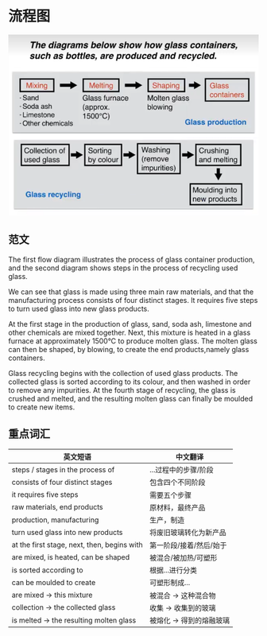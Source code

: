 # 流程图

![流程图](./index.png)

## 范文

The first flow diagram illustrates the process of glass container production, and the second diagram shows steps in the process of recycling used glass.

We can see that glass is made using three main raw materials, and that the manufacturing process consists of four distinct stages. lt requires five steps to turn used glass into new glass products.

At the first stage in the production of glass, sand, soda ash, limestone and other chemicals are mixed together. Next, this mixture is heated in a glass furnace at approximately 1500°C to produce molten glass. The molten glass can then be shaped, by blowing, to create the end products,namely glass containers.

Glass recycling begins with the collection of used glass products. The collected glass is sorted according to its colour, and then washed in order to remove any impurities. At the fourth stage of recycling, the glass is crushed and melted, and the resulting molten glass can finally be moulded to create new items.

## 重点词汇

| 英文短语                                    | 中文翻译                |
| ------------------------------------------- | ----------------------- |
| steps / stages in the process of            | ...过程中的步骤/阶段    |
| consists of four distinct stages            | 包含四个不同阶段        |
| it requires five steps                      | 需要五个步骤            |
| raw materials, end products                 | 原材料，最终产品        |
| production, manufacturing                   | 生产，制造              |
| turn used glass into new products           | 将废旧玻璃转化为新产品  |
| at the first stage, next, then, begins with | 第一阶段/接着/然后/始于 |
| are mixed, is heated, can be shaped         | 被混合/被加热/可塑形    |
| is sorted according to                      | 根据...进行分类         |
| can be moulded to create                    | 可塑形制成...           |
| are mixed → this mixture                    | 被混合 → 这种混合物     |
| collection → the collected glass            | 收集 → 收集到的玻璃     |
| is melted → the resulting molten glass      | 被熔化 → 得到的熔融玻璃 |
